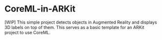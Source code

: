 # CoreML-in-ARKit
[WIP] This simple project detects objects in Augmented Reality and displays 3D labels on top of them. This serves as a basic template for an ARKit project to use CoreML.
